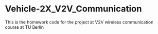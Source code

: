 # Vehicle-2X_V2V_Communication
This is the homework code for the project at V2V wireless communication course at TU Berlin
